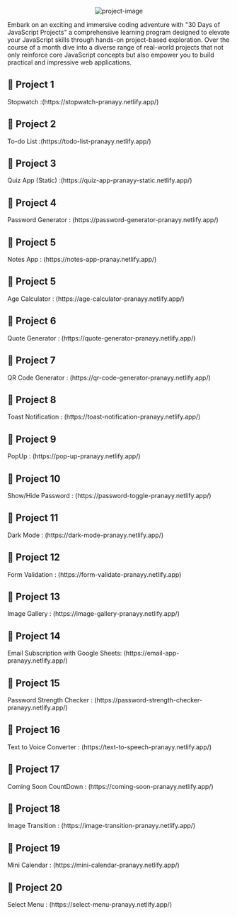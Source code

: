 <p align="center"><img src="https://socialify.git.ci/pranayy018/Javascript_Projects/image?language=1&name=1&owner=1&pattern=Solid&theme=Auto" alt="project-image"></p>

<p id="description">Embark on an exciting and immersive coding adventure with "30 Days of JavaScript Projects" a comprehensive learning program designed to elevate your JavaScript skills through hands-on project-based exploration. Over the course of a month dive into a diverse range of real-world projects that not only reinforce core JavaScript concepts but also empower you to build practical and impressive web applications.</p>


<h2>🚀 Project 1</h2>
Stopwatch :(https://stopwatch-pranayy.netlify.app/)
<br>
<h2>🚀 Project 2</h2>
To-do List :(https://todo-list-pranayy.netlify.app/)
<br>
<h2>🚀 Project 3</h2>
Quiz App (Static) :(https://quiz-app-pranayy-static.netlify.app/)
<br>
<h2>🚀 Project 4</h2>
Password Generator : (https://password-generator-pranayy.netlify.app/)
<br>
<h2>🚀 Project 5</h2>
Notes App : (https://notes-app-pranay.netlify.app/)
<br>
<h2>🚀 Project 5</h2>
Age Calculator : (https://age-calculator-pranayy.netlify.app/)
<br>
<h2>🚀 Project 6</h2>
Quote Generator : (https://quote-generator-pranayy.netlify.app/)
<br>
<h2>🚀 Project 7</h2>
QR Code Generator : (https://qr-code-generator-pranayy.netlify.app/)
<br>
<h2>🚀 Project 8</h2>
Toast Notification : (https://toast-notification-pranayy.netlify.app/)
<br>
<h2>🚀 Project 9</h2>
PopUp : (https://pop-up-pranayy.netlify.app/)
<br>
<h2>🚀 Project 10</h2>
Show/Hide Password : (https://password-toggle-pranayy.netlify.app/)
<br>
<h2>🚀 Project 11</h2>
Dark Mode : (https://dark-mode-pranayy.netlify.app/)
<br>
<h2>🚀 Project 12</h2>
Form Validation : (https://form-validate-pranayy.netlify.app)
<br>
<h2>🚀 Project 13</h2>
Image Gallery : (https://image-gallery-pranayy.netlify.app/)
<br>
<h2>🚀 Project 14</h2>
Email Subscription with Google Sheets: (https://email-app-pranayy.netlify.app/)
<br>
<h2>🚀 Project 15</h2>
Password Strength Checker : (https://password-strength-checker-pranayy.netlify.app/)
<br>
<h2>🚀 Project 16</h2>
Text to Voice Converter : (https://text-to-speech-pranayy.netlify.app/)
<br>
<h2>🚀 Project 17</h2>
Coming Soon CountDown : (https://coming-soon-pranayy.netlify.app/)
<br>
<h2>🚀 Project 18</h2>
Image Transition : (https://image-transition-pranayy.netlify.app/)
<br>
<h2>🚀 Project 19</h2>
Mini Calendar : (https://mini-calendar-pranayy.netlify.app/)
<br>
<h2>🚀 Project 20</h2>
Select Menu : (https://select-menu-pranayy.netlify.app/)
